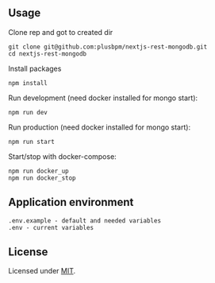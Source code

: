 ## Usage

Clone rep and got to created dir

```shell
git clone git@github.com:plusbpm/nextjs-rest-mongodb.git
cd nextjs-rest-mongodb
```

Install  packages
```shell
npm install
```

Run development (need docker installed for mongo start):

```shell
npm run dev
```

Run production (need docker installed for mongo start):

```shell
npm run start
```

Start/stop with docker-compose:

```shell
npm run docker_up
npm run docker_stop
```

## Application environment
	.env.example - default and needed variables
	.env - current variables

## License

Licensed under [MIT](./LICENSE).